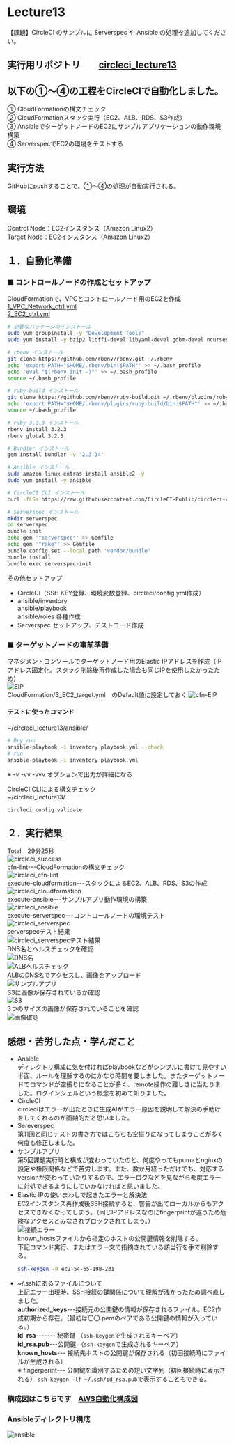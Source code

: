 # Lecture13
【課題】CircleCI のサンプルに Serverspec や Ansible の処理を追加してください。  

## 実行用リポジトリ　　[circleci_lecture13](https://github.com/taemimizukura/circleci_lecture13)  
## 以下の①～④の工程をCircleCIで自動化しました。  
① CloudFormationの構文チェック  
② CloudFormationスタック実行（EC2、ALB、RDS、S3作成）  
③ AnsibleでターゲットノードのEC2にサンプルアプリケーションの動作環境構築   
④ ServerspecでEC2の環境をテストする  
## 実行方法  
GitHubにpushすることで、①～④の処理が自動実行される。
## 環境  
Control Node：EC2インスタンス（Amazon Linux2）  
Target Node：EC2インスタンス（Amazon Linux2）  

## １．自動化準備
### ■ コントロールノードの作成とセットアップ
CloudFormationで、VPCとコントロールノード用のEC2を作成  
[1_VPC_Network_ctrl.yml](https://github.com/taemimizukura/circleci_lecture13/blob/lec13/cloudformation/1_VPC_Network_ctrl.yml "共用VPC")  
[2_EC2_ctrl.yml](https://github.com/taemimizukura/circleci_lecture13/blob/lec13/cloudformation/3_EC2_target.yml "コントロールノード用EC2")  

```bash
# 必要なパッケージのインストール
sudo yum groupinstall -y "Development Tools" 
sudo yum install -y bzip2 libffi-devel libyaml-devel gdbm-devel ncurses-devel curl unzip zlib-devel readline-devel openssl-devel
```
```bash
# rbenv インストール
git clone https://github.com/rbenv/rbenv.git ~/.rbenv
echo 'export PATH="$HOME/.rbenv/bin:$PATH"' >> ~/.bash_profile
echo 'eval "$(rbenv init -)"' >> ~/.bash_profile
source ~/.bash_profile

# ruby-build インストール
git clone https://github.com/rbenv/ruby-build.git ~/.rbenv/plugins/ruby-build
echo 'export PATH="$HOME/.rbenv/plugins/ruby-build/bin:$PATH"' >> ~/.bash_profile
source ~/.bash_profile

# ruby 3.2.3 インストール
rbenv install 3.2.3
rbenv global 3.2.3
```
```bash
# Bundler インストール  
gem install bundler -v '2.3.14'
```
```bash
# Ansible インストール  
sudo amazon-linux-extras install ansible2 -y 
sudo yum install -y ansible
``` 
```bash
# CircleCI CLI インストール
curl -fLSs https://raw.githubusercontent.com/CircleCI-Public/circleci-cli/master/install.sh | sudo bash
``` 
```bash
# Serverspec インストール
mkdir serverspec
cd serverspec
bundle init
echo gem '"serverspec"' >> Gemfile
echo gem '"rake"' >> Gemfile
bundle config set --local path 'vendor/bundle'
bundle install
bundle exec serverspec-init
```
その他セットアップ
- CircleCI（SSH KEY登録、環境変数登録、circleci/config.yml作成）
- ansible/inventory  
  ansible/playbook  
  ansible/roles 各種作成  
- Serverspec セットアップ、テストコード作成

### ■ ターゲットノードの事前準備
マネジメントコンソールでターゲットノード用のElastic IPアドレスを作成（IPアドレス固定化。スタック削除後再作成した場合も同じIPを使用したかったため）  
![EIP](image/lecture13/img-00.png)  
CloudFormation/3_EC2_target.yml　のDefault値に設定しておく
![cfn-EIP](image/lecture13/img-01.png)  

#### テストに使ったコマンド 
~/circleci_lecture13/ansible/  
  
```bash
# Dry run
ansible-playbook -i inventory playbook.yml --check
# run
ansible-playbook -i inventory playbook.yml
```
※ -v -vv -vvv オプションで出力が詳細になる  

CircleCI CLIによる構文チェック  
~/circleci_lecture13/  
```bash
circleci config validate
```
## ２．実行結果
Total　29分25秒  
![circleci_success](image/lecture13/img-03.png)  
cfn-lint---CloudFormationの構文チェック  
![circleci_cfn-lint](image/lecture13/img-04.png)  
execute-cloudformation---スタックによるEC2、ALB、RDS、S3の作成  
![circleci_cloudformation](image/lecture13/img-05.png)  
execute-ansible---サンプルアプリ動作環境の構築  
![circleci_ansible](image/lecture13/img-06.png)  
execute-serverspec---コントロールノードの環境テスト  
![circleci_serverspec](image/lecture13/img-07.png)  
serverspecテスト結果  
![circleci_serverspecテスト結果](image/lecture13/img-08.png)  
DNS名とヘルスチェックを確認  
![DNS名](image/lecture13/img-08-1.png)  
![ALBヘルスチェック](image/lecture13/img-09.png)  
ALBのDNS名でアクセスし、画像をアップロード  
![サンプルアプリ](image/lecture13/img-10.png)  
S3に画像が保存されているか確認  
![S3](image/lecture13/img-11.png)  
3つのサイズの画像が保存されていることを確認  
![画像確認](image/lecture13/img-12.png)  

## 感想・苦労した点・学んだこと
- Ansible  
ディレクトリ構成に気を付ければplaybookなどがシンプルに書けて見やすい半面、ルールを理解するのにかなり時間を要しました。またターゲットノードでコマンドが空振りになることが多く、remote操作の難しさに当たりました。ログインシェルという概念を初めて知りました。
- CircleCI  
circleciはエラーが出たときに生成AIがエラー原因を説明して解決の手助けをしてくれるのが画期的だと思いました。
- Sereverspec  
第11回と同じテストの書き方ではこちらも空振りになってしまうことが多く何度も修正しました。
- サンプルアプリ  
第5回課題実行時と構成が変わっていたのと、何度やってもpumaとnginxの設定や権限関係などで苦労します。また、数か月経っただけでも、対応するversionが変わっていたりするので、エラーログなどを見ながら都度エラーに対処できるようにしていかなければと思いました。
- Elastic IPの使いまわしで起きたエラーと解決法  
EC2インスタンス再作成後SSH接続すると、警告が出てローカルからもアクセスできなくなってしまう。（同じIPアドレスなのにfingerprintが違うため危険なアクセスとみなされブロックされてしまう。）  
![接続エラー](image/lecture13/img-02.png)  
known_hostsファイルから指定のホストの公開鍵情報を削除する。  
下記コマンド実行、またはエラー文で指摘されている該当行を手で削除する。
    ```bash
    ssh-keygen -R ec2-54-65-198-231
    ``` 
- ~/.sshにあるファイルについて  
上記エラー出現時、SSH接続の鍵関係について理解が浅かったため調べ直しました。   
**authorized_keys**---接続元の公開鍵の情報が保存されるファイル。EC2作成初期から存在。（最初は〇〇.pemのペアである公開鍵の情報が入っている。）  
**id_rsa**------- 秘密鍵        （`ssh-keygen`で生成されるキーペア）  
**id_rsa.pub**---公開鍵   （`ssh-keygen`で生成されるキーペア）  
**known_hosts**--- 接続先ホストの公開鍵が保存される（初回接続時にファイルが生成される）  
※ fingerperint--- 公開鍵を識別するための短い文字列（初回接続時に表示される）
```ssh-keygen -lf ~/.ssh/id_rsa.pub```で表示することもできる。
### 構成図はこちらです　[AWS自動化構成図](lecture14.md)
### Ansibleディレクトリ構成  
![ansible](image/lecture13/img-13.png)  

